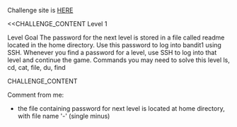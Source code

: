 Challenge site is <a href="http://www.overthewire.org/wargames/bandit/bandit1.shtml">HERE</a>

<<CHALLENGE_CONTENT
Level 1

Level Goal
The password for the next level is stored in a file called readme located in the home directory. Use this password to log into bandit1 using SSH. Whenever you find a password for a level, use SSH to log into that level and continue the game.
Commands you may need to solve this level
ls, cd, cat, file, du, find

CHALLENGE_CONTENT

Comment from me:
 - the file containing password for next level is located at home directory, with file name '-'  (single minus)
 